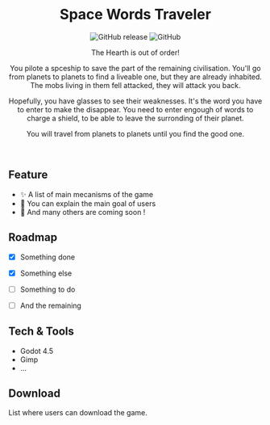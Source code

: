 <div align="center">
  <br/><br/>
  <!-- <img src="./path/to/icon.png" width="215" /> -->
  <br/><br/>
  
  # Space Words Traveler

![GitHub release](https://img.shields.io/github/v/release/{user-name}/{repository-name}?include_prereleases)
![GitHub](https://img.shields.io/github/license/{user-name}/{repository-name})

  The Hearth is out of order!

  You pilote a spceship to save the part of the remaining civilisation.
  You'll go from planets to planets to find a liveable one, but they are already inhabited.
  The mobs living in them fell attacked, they will attack you back.
  
  Hopefully, you have glasses to see their weaknesses. It's the word you have to enter to make the disappear.
  You need to enter engough of words to charge a shield, to be able to leave the surronding of their planet.
  
  You will travel from planets to planets until you find the good one.

  <br/>
  <!-- <img src="./path/to/game.gif" width="600" /> -->
</div>


## Feature

- ✨ A list of main mecanisms of the game
- 🎁 You can explain the main goal of users
- 📝 And many others are coming soon !


## Roadmap

- [x] Something done
- [x] Something else
- [ ] Something to do
- [ ] And the remaining


## Tech & Tools

- Godot 4.5
- Gimp
- ...


## Download

List where users can download the game.
